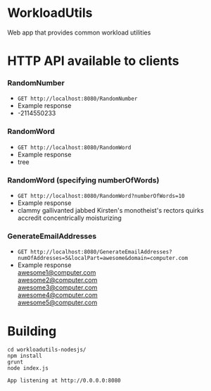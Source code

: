 WorkloadUtils
=============

Web app that provides common workload utilities


# HTTP API available to clients

### RandomNumber

* `GET http://localhost:8080/RandomNumber`
* Example response
 * -2114550233

### RandomWord

* `GET http://localhost:8080/RandomWord`
* Example response
 * tree

### RandomWord (specifying numberOfWords)

* `GET http://localhost:8080/RandomWord?numberOfWords=10`
* Example response
 * clammy gallivanted jabbed Kirsten's monotheist's rectors quirks accredit concentrically moisturizing 

### GenerateEmailAddresses

* `GET http://localhost:8080/GenerateEmailAddresses?numOfAddresses=5&localPart=awesome&domain=computer.com`
* Example response<br/>
awesome1@computer.com<br/>
awesome2@computer.com<br/>
awesome3@computer.com<br/>
awesome4@computer.com<br/>
awesome5@computer.com

# Building

    cd workloadutils-nodesjs/
    npm install
    grunt
    node index.js

`App listening at http://0.0.0.0:8080`
